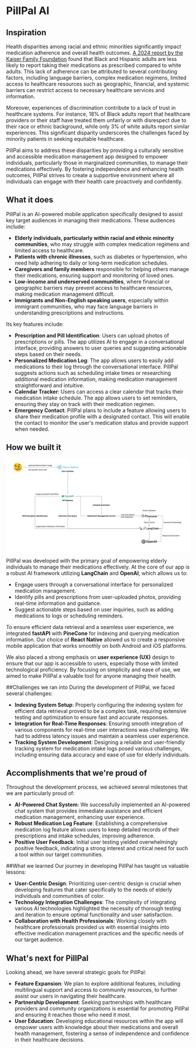 # PillPal AI  

## Inspiration
Health disparities among racial and ethnic minorities significantly impact medication adherence and overall health outcomes. [A 2024 report by the Kaiser Family Foundation](https://www.kff.org/racial-equity-and-health-policy/issue-brief/how-present-day-health-disparities-for-black-people-are-linked-to-past-policies-and-events/) found that Black and Hispanic adults are less likely to report taking their medications as prescribed compared to white adults. This lack of adherence can be attributed to several contributing factors, including language barriers, complex medication regimens, limited access to healthcare resources such as geographic, financial, and systemic barriers can restrict access to necessary healthcare services and information.

Moreover, experiences of discrimination contribute to a lack of trust in healthcare systems. For instance, 18% of Black adults report that healthcare providers or their staff have treated them unfairly or with disrespect due to their race or ethnic background, while only 3% of white adults report similar experiences. This significant disparity underscores the challenges faced by minority patients in seeking equitable healthcare.

PillPal aims to address these disparities by providing a culturally sensitive and accessible medication management app designed to empower individuals, particularly those in marginalized communities, to manage their medications effectively. By fostering independence and enhancing health outcomes, PillPal strives to create a supportive environment where all individuals can engage with their health care proactively and confidently.

## What it does
PillPal is an AI-powered mobile application specifically designed to assist key target audiences in managing their medications. These audiences include:
- **Elderly individuals, particularly within racial and ethnic minority communities**, who may struggle with complex medication regimens and limited access to healthcare.
- **Patients with chronic illnesses**, such as diabetes or hypertension, who need help adhering to daily or long-term medication schedules.
- **Caregivers and family members** responsible for helping others manage their medications, ensuring support and monitoring of loved ones.
- **Low-income and underserved communities**, where financial or geographic barriers may prevent access to healthcare resources, making medication management difficult.
- **Immigrants and Non-English speaking users**, especially within immigrant communities, who may face language barriers in understanding prescriptions and instructions.

Its key features include:
- **Prescription and Pill Identification**: Users can upload photos of prescriptions or pills. The app utilizes AI to engage in a conversational interface, providing answers to user queries and suggesting actionable steps based on their needs.
- **Personalized Medication Log**: The app allows users to easily add medications to their log through the conversational interface. PillPal suggests actions such as scheduling intake times or researching additional medication information, making medication management straightforward and intuitive.
- **Calendar Tracker**: Users can access a clear calendar that tracks their medication intake schedule. The app allows users to set reminders, ensuring they stay on track with their medication regimen.
- **Emergency Contact**: PillPal plans to include a feature allowing users to share their medication profile with a designated contact. This will enable the contact to monitor the user's medication status and provide support when needed.

## How we built it
![](/frontend/PillPalAI-techmap.jpg)

PillPal was developed with the primary goal of empowering elderly individuals to manage their medications effectively. At the core of our app is a robust AI framework utilizing **LangChain** and **OpenAI**, which allows us to:

- Engage users through a conversational interface for personalized medication management.
- Identify pills and prescriptions from user-uploaded photos, providing real-time information and guidance.
- Suggest actionable steps based on user inquiries, such as adding medications to logs or scheduling reminders.

To ensure efficient data retrieval and a seamless user experience, we integrated **fastAPI** with **PineCone** for indexing and querying medication information. Our choice of **React Native** allowed us to create a responsive mobile application that works smoothly on both Android and iOS platforms.

We also placed a strong emphasis on **user experience (UX)** design to ensure that our app is accessible to users, especially those with limited technological proficiency. By focusing on simplicity and ease of use, we aimed to make PillPal a valuable tool for anyone managing their health.

##Challenges we ran into
During the development of PillPal, we faced several challenges:
- **Indexing System Setup**: Properly configuring the indexing system for efficient data retrieval proved to be a complex task, requiring extensive testing and optimization to ensure fast and accurate responses.
- **Integration for Real-Time Responses**: Ensuring smooth integration of various components for real-time user interactions was challenging. We had to address latency issues and maintain a seamless user experience.
- **Tracking System Development**: Designing a reliable and user-friendly tracking system for medication intake logs posed various challenges, including ensuring data accuracy and ease of use for elderly individuals.

## Accomplishments that we're proud of
Throughout the development process, we achieved several milestones that we are particularly proud of:
- **AI-Powered Chat System**: We successfully implemented an AI-powered chat system that provides immediate assistance and efficient medication management, enhancing user experience.
- **Robust Medication Log Feature**: Establishing a comprehensive medication log feature allows users to keep detailed records of their prescriptions and intake schedules, improving adherence.
- **Positive User Feedback**: Initial user testing yielded overwhelmingly positive feedback, indicating a strong interest and critical need for such a tool within our target communities.

##What we learned
Our journey in developing PillPal has taught us valuable lessons:
- **User-Centric Design**: Prioritizing user-centric design is crucial when developing features that cater specifically to the needs of elderly individuals and communities of color.
- **Technology Integration Challenges**: The complexity of integrating various AI technologies highlighted the necessity of thorough testing and iteration to ensure optimal functionality and user satisfaction.
- **Collaboration with Health Professionals**: Working closely with healthcare professionals provided us with essential insights into effective medication management practices and the specific needs of our target audience.

## What's next for PillPal
Looking ahead, we have several strategic goals for PillPal:
- **Feature Expansion**: We plan to explore additional features, including multilingual support and access to community resources, to further assist our users in navigating their healthcare.
- **Partnership Development**: Seeking partnerships with healthcare providers and community organizations is essential for promoting PillPal and ensuring it reaches those who need it most.
- **User Education**: Developing educational resources within the app will empower users with knowledge about their medications and overall health management, fostering a sense of independence and confidence in their healthcare decisions.